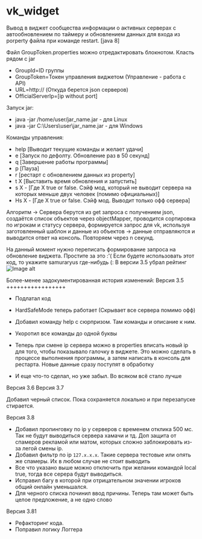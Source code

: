 # vk_widget
 Вывод в виджет сообщества информации о активных серверах с автообновлением по таймеру и обновлением данных для входа из porperty файла при команде restart.
 [java 8]
 
Файл GroupToken.properties можно отредактировать блокнотом. Класть рядом с jar
- GroupId=ID группы
- GroupToken=Токен управления виджетом (Управление - работа с API)
- URL=http:// (Откуда берется json серверов)
- OfficialServerIp=[ip without port]

Запуск jar:
- java -jar /home/user/jar_name.jar - для Linux
- java -jar C:\Users\user\jar_name.jar - для Windows

Команды управления:
- help [Выводит текущие команды и желает удачи]
- e [Запуск по дефолту. Обновление раз в 50 секунд]
- q [Завершение работы программы]
- p [Пауза]
- r [рестарт с обновлением данных из property]
- t X [Выставить время обновления и запустить]
- s X - [Где X true or false. Сэйф мод, который не выводит сервера на которых меньше двух человек (помимо официальных)]
- Hs X - [Где X true or false. Сэйф мод. Выводит только офф сервера]

Алгоритм -> Сервера берутся из get запроса с получением json, создаётся список объектов через objectMapper, проводится сортировка по игрокам и статусу сервера, формируется запрос для vk, используя заготовленный шаблон и данные из объектов -> данные отправляются и выводится ответ на консоль. Повторяем через n секунд.

 На данный момент нужно переписать формирование запроса на обновление виджета. Простите за это :'(
 Если будете использовать этот код, то укажите samuraryus где-нибудь (:
 В версии 3.5 убрал рейтинг
 ![Image alt](Screenshot_429.png)
 
 
 Более-менее задокументированная история изменений:
Версия 3.5
+++++++++++++++++
- Подлатал код

- HardSafeMode теперь работает (Скрывает все сервера помимо офф)

- Добавил команду help с сюрпризом. Там команды и описание к ним.

- Укоротил все команды до одной буквы

- Теперь при смене ip сервера можно в properties вписать новый ip для того, чтобы показывало галочку в виджете.
 Это можно сделать в процессе выполнения программы, а затем написать в консоль <r> для рестарта.
 Новые данные сразу поступят в обработку

- И еще что-то сделал, но уже забыл. Во всяком всё стало лучше

Версия 3.6
Версия 3.7

Добавил черный список. Пока сохраняется локально и при перезапуске стирается.

Версия 3.8
 - Добавил пропинговку по ip у серверов с временем отклика 500 мс. Так не будут выводиться сервера хамачи и тд.
 Доп защита от спамеров рекламой или матом, которых сложно заблокировать из-за легой смены ip.
 - Добавил фильтр по ip `127.x.x.x`. Такие сервера тестовые или опять же спамеры. Их в любом случае не стоит выводить
 - Все что указано выше можно отключить при желании командой local true, тогда все серера будут выводиться.
 - Исправил багу в которой при отрицательном значении игроков общий онлайн уменьшался.
 - Для черного списка починил ввод причины. Теперь там может быть целое предложение, а не одно слово

Версия 3.81
 - Рефакторинг кода.
 - Поправил логику Логгера

